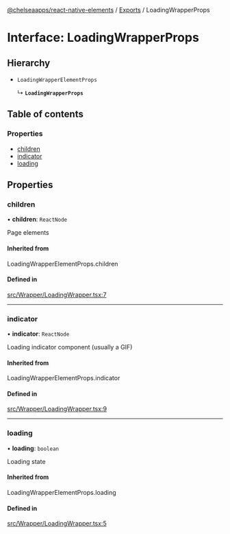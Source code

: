 [@chelseaapps/react-native-elements](../README.md) / [Exports](../modules.md) / LoadingWrapperProps

# Interface: LoadingWrapperProps

## Hierarchy

- `LoadingWrapperElementProps`

  ↳ **`LoadingWrapperProps`**

## Table of contents

### Properties

- [children](LoadingWrapperProps.md#children)
- [indicator](LoadingWrapperProps.md#indicator)
- [loading](LoadingWrapperProps.md#loading)

## Properties

### children

• **children**: `ReactNode`

Page elements

#### Inherited from

LoadingWrapperElementProps.children

#### Defined in

[src/Wrapper/LoadingWrapper.tsx:7](https://github.com/chelsea-apps/react-native-elements/blob/e4c93f8/src/Wrapper/LoadingWrapper.tsx#L7)

___

### indicator

• **indicator**: `ReactNode`

Loading indicator component (usually a GIF)

#### Inherited from

LoadingWrapperElementProps.indicator

#### Defined in

[src/Wrapper/LoadingWrapper.tsx:9](https://github.com/chelsea-apps/react-native-elements/blob/e4c93f8/src/Wrapper/LoadingWrapper.tsx#L9)

___

### loading

• **loading**: `boolean`

Loading state

#### Inherited from

LoadingWrapperElementProps.loading

#### Defined in

[src/Wrapper/LoadingWrapper.tsx:5](https://github.com/chelsea-apps/react-native-elements/blob/e4c93f8/src/Wrapper/LoadingWrapper.tsx#L5)
